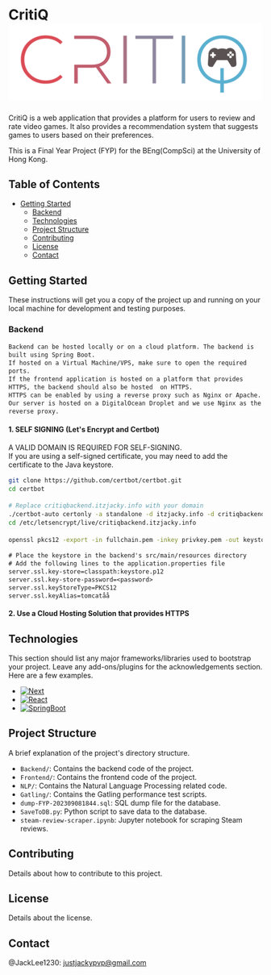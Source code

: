 # CritiQ ![LOGO](./logo_v2.png)

CritiQ is a web application that provides a platform for users to review and rate video games. It also provides a recommendation system that suggests games to users based on their preferences.

This is a Final Year Project (FYP) for the BEng(CompSci) at the University of Hong Kong.

## Table of Contents

- [Getting Started](#getting-started)
  - [Backend](#backend)
  - [Technologies](#technologies)
  - [Project Structure](#project-structure)
  - [Contributing](#contributing)
  - [License](#license)
  - [Contact](#contact)

## Getting Started

These instructions will get you a copy of the project up and running on your local machine for development and testing purposes.

<!-- backend section, make it a sub-section of getting started -->

### Backend

    Backend can be hosted locally or on a cloud platform. The backend is built using Spring Boot.
    If hosted on a Virtual Machine/VPS, make sure to open the required ports.
    If the frontend application is hosted on a platform that provides HTTPS, the backend should also be hosted  on HTTPS.
    HTTPS can be enabled by using a reverse proxy such as Nginx or Apache.
    Our server is hosted on a DigitalOcean Droplet and we use Nginx as the reverse proxy.

#### 1. SELF SIGNING (Let's Encrypt and Certbot)

A VALID DOMAIN IS REQUIRED FOR SELF-SIGNING. </br>
If you are using a self-signed certificate, you may need to add the certificate to the Java keystore.

```bash
git clone https://github.com/certbot/certbot.git
cd certbot

# Replace critiqbackend.itzjacky.info with your domain
./certbot-auto certonly -a standalone -d itzjacky.info -d critiqbackend.itzjacky.info
cd /etc/letsencrypt/live/critiqbackend.itzjacky.info

openssl pkcs12 -export -in fullchain.pem -inkey privkey.pem -out keystore.p12 -name tomcat -CAfile chain.pem -caname root
```

<!-- properties file part -->

```properties
# Place the keystore in the backend's src/main/resources directory
# Add the following lines to the application.properties file
server.ssl.key-store=classpath:keystore.p12
server.ssl.key-store-password=<password>
server.ssl.keyStoreType=PKCS12
server.ssl.keyAlias=tomcatåå
```

#### 2. Use a Cloud Hosting Solution that provides HTTPS

## Technologies

This section should list any major frameworks/libraries used to bootstrap your project. Leave any add-ons/plugins for the acknowledgements section. Here are a few examples.

- [![Next][Next.js]][Next-url]
- [![React][React.js]][React-url]
- [![SpringBoot][SpringBoot]][SpringBoot-url]

## Project Structure

A brief explanation of the project's directory structure.

- `Backend/`: Contains the backend code of the project.
- `Frontend/`: Contains the frontend code of the project.
- `NLP/`: Contains the Natural Language Processing related code.
- `Gatling/`: Contains the Gatling performance test scripts.
- `dump-FYP-202309081844.sql`: SQL dump file for the database.
- `SaveToDB.py`: Python script to save data to the database.
- `steam-review-scraper.ipynb`: Jupyter notebook for scraping Steam reviews.

## Contributing

Details about how to contribute to this project.

## License

Details about the license.

## Contact

@JackLee1230: justjackypvp@gmail.com

[Next.js]: https://img.shields.io/badge/next.js-000000?style=for-the-badge&logo=nextdotjs&logoColor=white
[Next-url]: https://nextjs.org/
[React.js]: https://img.shields.io/badge/React-20232A?style=for-the-badge&logo=react&logoColor=61DAFB
[React-url]: https://reactjs.org/
[SpringBoot-url]: https://spring.io/projects/spring-boot
[SpringBoot]: https://img.shields.io/badge/SpringBoot-6DB33F?style=flat-square&logo=Spring&logoColor=white

```

```

